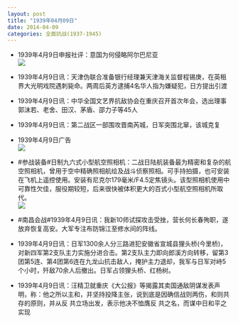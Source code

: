 ```yaml
---
layout: post
title: "1939年04月09日"
date: 2014-04-09
categories: 全面抗战(1937-1945)
---
```


<meta name="referrer" content="no-referrer" />

- 1939年4月9日申报社评：意国为何侵略阿尔巴尼亚 <br/><img src="https://ww3.sinaimg.cn/large/aca367d8jw1ef9nwpt8wbj20t20x0kfd.jpg" />

- 1939年4月9日讯：天津伪联合准备银行经理兼天津海关监督程锡庚，在英租界大光明戏院遇刺毙命。两周后英方逮捕4名华人指为嫌疑犯，日方提出引渡 

- 1939年4月9日讯：中华全国文艺界抗敌协会在重庆召开首次年会，选出理事郭沫若、老舍、田汉、茅盾、邵力子等45人 

- 1939年4月9日讯：第二战区一部围攻晋南芮城，日军突围北窜，该城克复 

- 1939年4月9日广告 <br/><img src="https://ww1.sinaimg.cn/large/aca367d8jw1ef96k69f6aj20kk0gvae7.jpg" />

- #参战装备#日制九六式小型航空照相机：二战日陆航装备最为精密和复杂的航空照相机，曾用于空中精确照相航绘及战斗侦察照相。可手持拍摄，也可安装在飞机上遥控使用。安装有尼克尔179毫米/F4.5定焦镜头。该型照相机使用中可靠性欠佳，服役期较短，后来很快被体积更大的百式小型航空照相机所取代。 <br/><img src="https://ww4.sinaimg.cn/large/aca367d8jw1ef93z3r9s9j209q09ldgh.jpg" />

- #南昌会战#1939年4月9日讯：我新10师试探攻击受挫，营长何长春殉职，遂放弃恢复高安。大军专注布防锦江至修水间的阵线。 

- 1939年4月9日讯：日军1300余人分三路进犯安徽省宣城县狸头桥(今里桥)，对新四军第2支队主力实施分进合击。第2支队主力即向郎溪方向转移，留第3团第5连、第4团第6连在九龙山抗击敌人，掩护主力退却，我军与日军对峙5个小时，歼敌70余人后撤出。日军占领狸头桥、红杨树。 

- 1939年4月9日讯：汪精卫就重庆《大公报》等揭露其卖国通敌阴谋发表声明，称：他之所以主和，并坚持投降主张，说到底是因确信战则两伤，和则共存的原则，并从反 共立场出发，表示他决不恤膺反 共之名，而谋中日和平之实现 

